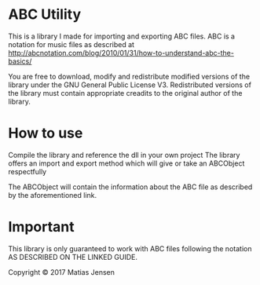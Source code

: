 # ABC Utility
This is a library I made for importing and exporting ABC files.
ABC is a notation for music files as described at http://abcnotation.com/blog/2010/01/31/how-to-understand-abc-the-basics/

You are free to download, modify and redistribute modified versions of the library under the GNU General Public License V3.
Redistributed versions of the library must contain appropriate creadits to the original author of the library.

# How to use
Compile the library and reference the dll in your own project
The library offers an import and export method which will give or take an ABCObject respectfully

The ABCObject will contain the information about the ABC file as described by the aforementioned link.

# Important
This library is only guaranteed to work with ABC files following the notation AS DESCRIBED ON THE LINKED GUIDE.

Copyright © 2017 Matias Jensen
